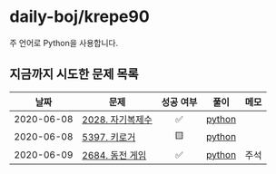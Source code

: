 # daily-boj/krepe90

주 언어로 Python을 사용합니다.

## 지금까지 시도한 문제 목록
<!-- ✅맞았습니다 / 🟨 시간 초과 / 🟧 런타임/컴파일 에러 등등 / 🟥 틀렸습니다 / ⬛ 아직 풀지 않음 -->
|날짜|문제|성공 여부|풀이|메모|
|---|---|:---:|---|---|
|2020-06-08|[2028. 자기복제수](https://www.acmicpc.net/problem/2028)|✅|[python](P2028.py)||
|2020-06-08|[5397. 키로거](https://www.acmicpc.net/problem/5397)|🟨|[python](P5397.py)||
|2020-06-09|[2684. 동전 게임](https://www.acmicpc.net/problem/2684)|✅|[python](P2684.py)|주석|
